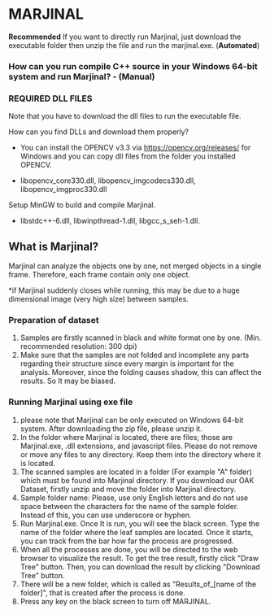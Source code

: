 # **MARJINAL**

**Recommended**
If you want to directly run Marjinal, just download the executable folder then unzip the file and run the marjinal.exe. (**Automated**)

### How can you run compile C++ source in your Windows 64-bit system and run Marjinal? - (Manual)

### **REQUIRED DLL FILES**

Note that you have to download the dll files to run the executable file.

How can you find DLLs and download them properly?

- You can install the OPENCV v3.3 via https://opencv.org/releases/ for Windows and you can copy dll files from the folder you installed OPENCV.  

- libopencv_core330.dll, libopencv_imgcodecs330.dll, libopencv_imgproc330.dll

Setup MinGW to build and compile Marjinal.

- libstdc++-6.dll, libwinpthread-1.dll, libgcc_s_seh-1.dll.


## **What is Marjinal?**

Marjinal can analyze the objects one by one, not merged objects in a single frame. Therefore, each frame contain only one object.

*if Marjinal suddenly closes while running, this may be due to a huge dimensional image (very high size) between samples.

### **Preparation of dataset**

1. Samples are firstly scanned in black and white format one by one. (Min. recommended resolution: 300 dpi)  
2. Make sure that the samples are not folded and incomplete any parts regarding their structure since every margin is important for the analysis. Moreover, since the folding causes shadow, this can affect the results. So It may be biased.

### **Running Marjinal using exe file**

1. please note that Marjinal can be only executed on Windows 64-bit system. After downloading the zip file, please unzip it.  
2. In the folder where Marjinal is located, there are files; those are Marjinal.exe, .dll extensions, and javascript files. Please do not remove or move any files to any directory. Keep them into the directory where it is located.  
3. The scanned samples are located in a folder (For example "A" folder) which must be found into Marjinal directory. If you download our OAK Dataset, firstly unzip and move the folder into Marjinal directory.  
4. Sample folder name: Please, use only English letters and do not use space between the characters for the name of the sample folder. Instead of this, you can use underscore or hyphen. 
5. Run Marjinal.exe. Once It is run, you will see the black screen. Type the name of the folder where the leaf samples are located. Once it starts, you can track from the bar how far the process are progressed. 
6. When all the processes are done, you will be directed to the web browser to visualize the result. To get the tree result, firstly click "Draw Tree" button. Then, you can download the result by clicking "Download Tree" button.  
7. There will be a new folder, which is called as "Results_of_[name of the folder]", that is created after the process is done. 
8. Press any key on the black screen to turn off MARJINAL.
